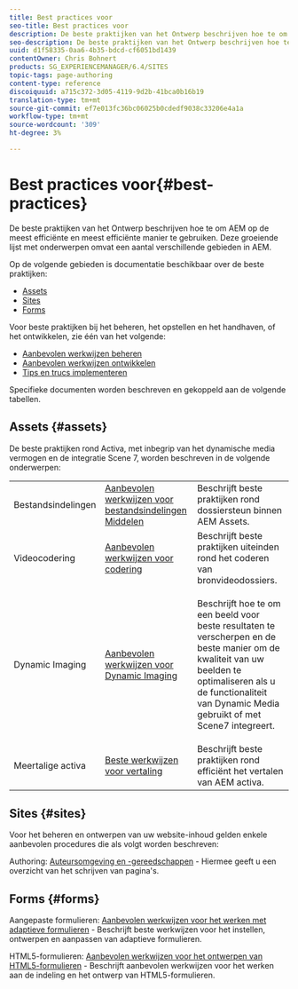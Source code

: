 ```yaml
---
title: Best practices voor
seo-title: Best practices voor
description: De beste praktijken van het Ontwerp beschrijven hoe te om AEM op de meest efficiënte en meest efficiënte manier te gebruiken. Deze groeiende lijst met onderwerpen omvat een aantal verschillende gebieden in AEM.
seo-description: De beste praktijken van het Ontwerp beschrijven hoe te om AEM op de meest efficiënte en meest efficiënte manier te gebruiken. Deze groeiende lijst met onderwerpen omvat een aantal verschillende gebieden in AEM.
uuid: d1f58335-0aa6-4b35-bdcd-cf6051bd1439
contentOwner: Chris Bohnert
products: SG_EXPERIENCEMANAGER/6.4/SITES
topic-tags: page-authoring
content-type: reference
discoiquuid: a715c372-3d05-4119-9d2b-41bca0b16b19
translation-type: tm+mt
source-git-commit: ef7e013fc36bc06025b0cdedf9038c33206e4a1a
workflow-type: tm+mt
source-wordcount: '309'
ht-degree: 3%

---
```



# Best practices voor{#best-practices}

De beste praktijken van het Ontwerp beschrijven hoe te om AEM op de meest efficiënte en meest efficiënte manier te gebruiken. Deze groeiende lijst met onderwerpen omvat een aantal verschillende gebieden in AEM.

Op de volgende gebieden is documentatie beschikbaar over de beste praktijken:

* [Assets](#assets)
* [Sites](#sites)
* [Forms](#forms)

Voor beste praktijken bij het beheren, het opstellen en het handhaven, of het ontwikkelen, zie één van het volgende:

* [Aanbevolen werkwijzen beheren](/help/sites-administering/administer-best-practices.md)
* [Aanbevolen werkwijzen ontwikkelen](/help/sites-developing/best-practices.md)
* [Tips en trucs implementeren](/help/sites-deploying/best-practices.md)

Specifieke documenten worden beschreven en gekoppeld aan de volgende tabellen.

## Assets {#assets}

De beste praktijken rond Activa, met inbegrip van het dynamische media vermogen en de integratie Scene 7, worden beschreven in de volgende onderwerpen:

<table> 
 <tbody>
  <tr>
   <td>Bestandsindelingen</td> 
   <td><a href="/help/assets/assets-file-format-best-practices.md">Aanbevolen werkwijzen voor bestandsindelingen Middelen</a></td> 
   <td>Beschrijft beste praktijken rond dossiersteun binnen AEM Assets.</td> 
  </tr>
  <tr>
   <td>Videocodering</td> 
   <td><a href="/help/assets/video.md#best-practices-for-encoding-videos">Aanbevolen werkwijzen voor codering</a></td> 
   <td>Beschrijft beste praktijken uiteinden rond het coderen van bronvideodossiers.</td> 
  </tr>
  <tr>
   <td>Dynamic Imaging</td> 
   <td><a href="/help/assets/best-practices-for-optimizing-the-quality-of-your-images.md">Aanbevolen werkwijzen voor Dynamic Imaging</a></td> 
   <td><p>Beschrijft hoe te om een beeld voor beste resultaten te verscherpen en de beste manier om de kwaliteit van uw beelden te optimaliseren als u de functionaliteit van Dynamic Media gebruikt of met Scene7 integreert. </p> </td> 
  </tr>
  <tr>
   <td>Meertalige activa</td> 
   <td><a href="/help/assets/best-practices-for-translating-assets-efficiently.md">Beste werkwijzen voor vertaling</a></td> 
   <td>Beschrijft beste praktijken rond efficiënt het vertalen van AEM activa.</td> 
  </tr>
 </tbody>
</table>

## Sites {#sites}

Voor het beheren en ontwerpen van uw website-inhoud gelden enkele aanbevolen procedures die als volgt worden beschreven:

Authoring: [Auteursomgeving en -gereedschappen](/help/sites-classic-ui-authoring/classic-page-author-env-tools.md) - Hiermee geeft u een overzicht van het schrijven van pagina&#39;s.

## Forms {#forms}

Aangepaste formulieren: [Aanbevolen werkwijzen voor het werken met adaptieve formulieren](/help/forms/using/adaptive-forms-best-practices.md) - Beschrijft beste werkwijzen voor het instellen, ontwerpen en aanpassen van adaptieve formulieren.

HTML5-formulieren: [Aanbevolen werkwijzen voor het ontwerpen van HTML5-formulieren](/help/forms/using/best-practices-for-html5-forms.md) - Beschrijft aanbevolen werkwijzen voor het werken aan de indeling en het ontwerp van HTML5-formulieren.
